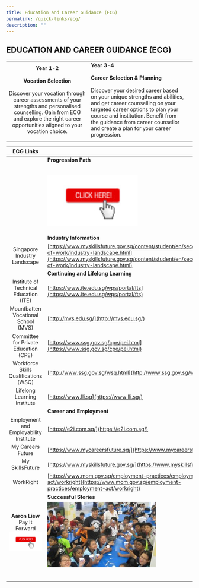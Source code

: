 ```yaml
---
title: Education and Career Guidance (ECG)
permalink: /quick-links/ecg/
description: ""
---
```

## EDUCATION AND CAREER GUIDANCE (ECG)

|   |   |   |
|:-:|---|---|
| **Year 1-2**<br><br>**Vocation Selection**<br><br>Discover your vocation through career assessments of your strengths and personalised counselling. Gain from ECG and explore the right career opportunities aligned to your  vocation choice.  | **Year 3-4**<br><br>**Career Selection & Planning**<br><br>Discover your desired career based on your unique strengths and abilities, and get career counselling on your targeted career options to plan your course  and institution. Benefit from the guidance from career counsellor and create a  plan for your career progression.  |   |
|   |   |   |

| **ECG Links**  |   |
|:-:|---|
|   | **Progression Path**<br><br><p><a href="/curriculum/progression-path/"><img style="width:50%" src="/images/clickhere.jpg"></a></p>  |
|   | **Industry Information**  |
| Singapore Industry Landscape  | [https://www.myskillsfuture.gov.sg/content/student/en/secondary/world-of-work/industry-landscape.html](https://www.myskillsfuture.gov.sg/content/student/en/secondary/world-of-work/industry-landscape.html)  |
|   | **Continuing and Lifelong Learning**  |
| Institute of Technical Education (ITE)  | [https://www.ite.edu.sg/wps/portal/fts](https://www.ite.edu.sg/wps/portal/fts)  |
| Mountbatten Vocational School (MVS)  | [http://mvs.edu.sg/](http://mvs.edu.sg/)  |
| Committee for Private Education (CPE)  | [https://www.ssg.gov.sg/cpe/pei.html](https://www.ssg.gov.sg/cpe/pei.html)  |
| Workforce Skills Qualifications (WSQ)  | [http://www.ssg.gov.sg/wsq.html](http://www.ssg.gov.sg/wsq.html)  |
| Lifelong Learning Institute  | [https://www.lli.sg](https://www.lli.sg/)  |
|   | **Career and Employment**  |
| Employment and Employability Institute  | [https://e2i.com.sg/](https://e2i.com.sg/)  |
| My Careers Future  | [https://www.mycareersfuture.sg/](https://www.mycareersfuture.sg/)  |
| My SkillsFuture  | [https://www.myskillsfuture.gov.sg/](https://www.myskillsfuture.gov.sg/)  |
| WorkRight  | [https://www.mom.gov.sg/employment-practices/employment-act/workright](https://www.mom.gov.sg/employment-practices/employment-act/workright)  |
|   | **Successful Stories**  |
| **Aaron Liew**<br>Pay It Forward <br><a href="/curriculum/progression-path/"><img style="width:100%" src="/images/clickhere.jpg"></a></p> | <img src="/images/Pay It Forward (Inspiring).jpg" style="width:60%">  |
|   |   |
|   |   |
|   |   |
|   |   |
|   |   |
|   |   |